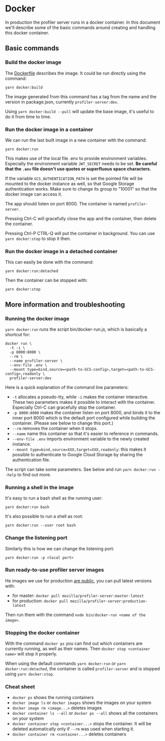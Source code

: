 # Docker

In production the profiler server runs in a docker container. In this document
we'll describe some of the basic commands around creating and handling this
docker container.

## Basic commands

### Build the docker image

The [Dockerfile](../Dockerfile) describes the image. It could be run directly
using the command:

```
yarn docker:build
```

The image generated from this command has a tag from the name and the version in
package.json, currently `profiler-server:dev`.

Using `yarn docker:build --pull` will update the base image, it's useful to do
it from time to time.

### Run the docker image in a container

We can run the last built image in a new container with the command:

```
yarn docker:run
```

This makes use of the local file .env to provide environment variables.
Especially the environment variable `JWT_SECRET` needs to be set.
**Be careful that the `.env` file doesn't use quotes or superfluous space characters.**

If the variable `GCS_AUTHENTICATION_PATH` is set the pointed file will be
mounted to the docker instance as well, so that Google Storage authentication
works. Make sure to change its group to "10001" so that the docker image can
access it.

The app should listen on port 8000. The container is named `profiler-server`.

Pressing Ctrl-C will gracefully close the app and the container, then delete the
container.

Pressing Ctrl-P CTRL-Q will put the container in background. You can use `yarn
docker:stop` to stop it then.

### Run the docker image in a detached container

This can easily be done with the command:

```
yarn docker:run:detached
```

Then the container can be stopped with:

```
yarn docker:stop
```

## More information and troubleshooting

### Running the docker image

`yarn docker:run` runs the script bin/docker-run.js, which is basically a shortcut for:

```
docker run \
  -t -i \
  -p 8000:8000 \
  --rm \
  --name profiler-server \
  --env-file .env \
  --mount type=bind,source=<path-to-GCS-config>,target=<path-to-GCS-config>,readonly \
  profiler-server:dev
```

Here is a quick explanation of the command line parameters:

- `-t` allocates a pseudo-tty, while `-i` makes the container interactive. These
  two parameters makes it possible to interact with the container. Especially
  Ctrl-C can gracefully stop the container.
- `-p 8000:8000` makes the container listen on port 8000, and binds it to the
  inner port 8000 which is the default port configured while building the
  container. (Please see below to change this port.)
- `--rm` removes the container when it stops.
- `--name` name this container so that it's easier to reference in commands.
- `--env-file .env` imports environment variable to the newly created instance.
- `--mount type=bind,source=XXX,target=XXX,readonly`: this makes it possible to
  authenticate to Google Cloud Storage by sharing the authentication file.

The script can take some parameters. See below and run `yarn docker:run --help`
to find out more.

### Running a shell in the image

It's easy to run a bash shell as the running user:

```
yarn docker:run bash
```

It's also possible to run a shell as root:

```
yarn docker:run --user root bash
```

### Change the listening port

Similarly this is how we can change the listening port:

```
yarn docker:run -p <local port>
```

### Run ready-to-use profiler server images

He images we use for production [are public](https://hub.docker.com/r/mozilla/profiler-server/tags),
you can pull latest versions with:

- for master: `docker pull mozilla/profiler-server:master-latest`
- for production: `docker pull mozilla/profiler-server:production-latest`

Then run them with the command `node bin/docker-run <name of the image>`.

### Stopping the docker container

With the command `docker ps` you can find out which containers are currently
running, as well as their names. Then `docker stop <container name>` will stop
it properly.

When using the default commands `yarn docker:run` or `yarn docker:run:detached`,
the container is called `profiler-server` and is stopped using `yarn docker:stop`.

### Cheat sheet

- `docker ps` shows the running containers
- `docker image ls` or `docker images` shows the images on your system
- `docker image rm <image...>` deletes images
- `docker container ls --all` or `docker ps --all` shows all the containers on
  your system
- `docker container stop <container...>` stops the container. It will be deleted
  automatically only if `--rm` was used when starting it.
- `docker container rm <container...>` deletes containers
